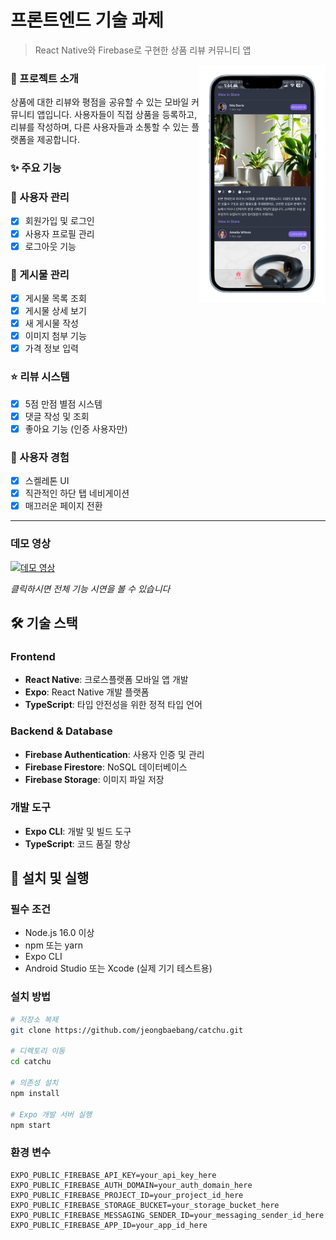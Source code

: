 # 프론트엔드 기술 과제
> React Native와 Firebase로 구현한 상품 리뷰 커뮤니티 앱

<div>
  <img align="right" width="40%" src="./assets/images/thumbnail.png">
</div>

### 📱 프로젝트 소개

상품에 대한 리뷰와 평점을 공유할 수 있는 모바일 커뮤니티 앱입니다.
사용자들이 직접 상품을 등록하고, 리뷰를 작성하며, 다른 사용자들과 소통할 수 있는 플랫폼을 제공합니다.

### ✨ 주요 기능

### 🔐 사용자 관리
- [x] 회원가입 및 로그인
- [x] 사용자 프로필 관리
- [x] 로그아웃 기능

### 📝 게시물 관리
- [x] 게시물 목록 조회
- [x] 게시물 상세 보기
- [x] 새 게시물 작성
- [x] 이미지 첨부 기능
- [x] 가격 정보 입력

### ⭐ 리뷰 시스템
- [x] 5점 만점 별점 시스템
- [x] 댓글 작성 및 조회
- [x] 좋아요 기능 (인증 사용자만)

### 📱 사용자 경험
- [x] 스켈레톤 UI
- [x] 직관적인 하단 탭 네비게이션
- [x] 매끄러운 페이지 전환

---

### 데모 영상

[![데모 영상](https://img.youtube.com/vi/tEhZDWNi5qc/sddefault.jpg)](https://youtu.be/tEhZDWNi5qc)

*클릭하시면 전체 기능 시연을 볼 수 있습니다*

## 🛠 기술 스택

### Frontend
- **React Native**: 크로스플랫폼 모바일 앱 개발
- **Expo**: React Native 개발 플랫폼
- **TypeScript**: 타입 안전성을 위한 정적 타입 언어

### Backend & Database
- **Firebase Authentication**: 사용자 인증 및 관리
- **Firebase Firestore**: NoSQL 데이터베이스
- **Firebase Storage**: 이미지 파일 저장

### 개발 도구
- **Expo CLI**: 개발 및 빌드 도구
- **TypeScript**: 코드 품질 향상

## 🚀 설치 및 실행

### 필수 조건
- Node.js 16.0 이상
- npm 또는 yarn
- Expo CLI
- Android Studio 또는 Xcode (실제 기기 테스트용)

### 설치 방법

```bash
# 저장소 복제
git clone https://github.com/jeongbaebang/catchu.git

# 디렉토리 이동
cd catchu

# 의존성 설치
npm install

# Expo 개발 서버 실행
npm start
```

### 환경 변수

```
EXPO_PUBLIC_FIREBASE_API_KEY=your_api_key_here
EXPO_PUBLIC_FIREBASE_AUTH_DOMAIN=your_auth_domain_here
EXPO_PUBLIC_FIREBASE_PROJECT_ID=your_project_id_here
EXPO_PUBLIC_FIREBASE_STORAGE_BUCKET=your_storage_bucket_here
EXPO_PUBLIC_FIREBASE_MESSAGING_SENDER_ID=your_messaging_sender_id_here
EXPO_PUBLIC_FIREBASE_APP_ID=your_app_id_here
```
